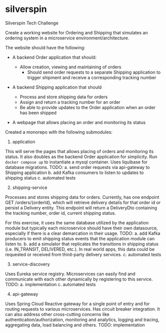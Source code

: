 # silverspin
Silverspin Tech Challenge

Create a working website for Ordering and Shipping that simulates an ordering system in a microservice environment/architecture.

The website should have the following:
- A backend Order application that should:
  - Allow creation, viewing and maintaining of orders
    - Should send order requests to a separate Shipping application to trigger shipment and receive a corresponding tracking number

- A backend Shipping application that should
  - Process and store shipping data for orders
  - Assign and return a tracking number for an order
  - Be able to provide updates to the Order application when an order has been shipped
 
- A webpage that allows placing an order and monitoring its status


Created a monorepo with the following submodules:

1. application

This will serve the pages that allows placing of orders and monitoring its status. It also doubles as the backend Order 
application for simplicity. Run `docker compose up` to instantiate a mysql container. Uses liquibase for database migrations.
TODO:
a. send order requests via api-gateway to Shipping application
b. add Kafka consumers to listen to updates to shipping status
c. automated tests

2. shipping-service

Processes and stores shipping data for orders. Currently, has one endpoint GET /orders/{orderId}, which will retrieve
delivery details for that order id or persist a Delivery entity. This endpoint will return a DeliveryDto containing the 
tracking number, order id, current shipping status.

For this exercise, it uses the same database utilized by the application module but typically each microservice should 
have their own datasource, especially if there is a clear demarcation in their usage.
TODO:
a. add Kafka producers to emit shipping status events that the application module can listen to.
b. add a simulator that replicates the transitions in shipping status (i.e. IN_TRANSIT, DELIVERED, etc.). In real world apps, 
this data could be requested or received from third-party delivery services.
c. automated tests

3. service-discovery

Uses Eureka service registry. Microservices can easily find and communicate with each other dynamically by registering 
to this service.
TODO:
a. implementation
c. automated tests

4. api-gateway

Uses Spring Cloud Reactive gateway for a single point of entry and for routing requests to various microservices. Has 
circuit breaker integration. It can also address other cross-cutting concerns like authentication/authorization, 
monitoring and analytics, logging and tracing, aggregating data, load balancing and others.
TODO: implementation
